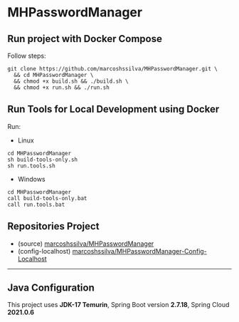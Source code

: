 # MHPasswordManager

## Run project with Docker Compose

Follow steps:
```
git clone https://github.com/marcoshssilva/MHPasswordManager.git \
  && cd MHPasswordManager \
  && chmod +x build.sh && ./build.sh \
  && chmod +x run.sh && ./run.sh
```

## Run Tools for Local Development using Docker
Run:

- Linux
```
cd MHPasswordManager
sh build-tools-only.sh
sh run.tools.sh
```

- Windows
```
cd MHPasswordManager
call build-tools-only.bat
call run.tools.bat
```

## Repositories Project
- (source) [marcoshssilva/MHPasswordManager](https://github.com/marcoshssilva/MHPasswordManager)
- (config-localhost) [marcoshssilva/MHPasswordManager-Config-Localhost](https://github.com/marcoshssilva/MHPasswordManager-Config-Localhost)

---
## Java Configuration
This project uses  **JDK-17 Temurin**, Spring Boot version **2.7.18**, Spring Cloud **2021.0.6**
